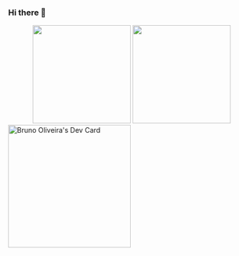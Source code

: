 ### Hi there 👋

<div align="center">
  <img height="200em" src="https://github-readme-stats.vercel.app/api?username=brunnooliver7&show_icons=true&theme=github_dark&include_all_commits=true&count_private=true"/>
  <img height="200em" src="https://github-readme-stats.vercel.app/api/top-langs/?username=brunnooliver7&layout=compact&langs_count=7&theme=github_dark&"/>
</div>

<a href="https://app.daily.dev/bruno_oliveira">
  <img src="https://api.daily.dev/devcards/dc78e5a9b89e41e6b6485e1bb63b257f.png?r=0gc" width="250" alt="Bruno Oliveira's Dev Card"/>
</a>
